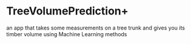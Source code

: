 # TreeVolumePrediction+

an app that takes some measurements on a tree trunk and gives you its timber volume using Machine Learning methods
